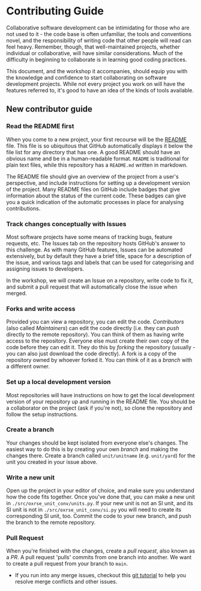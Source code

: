 # Contributing Guide

Collaborative software development can be intimidating for those who are not used to it -
the code base is often unfamiliar, the tools and conventions novel, 
and the responsibility of writing code that other people will read can feel heavy.
Remember, though, that well-maintained projects, whether individual or collaborative, 
will have similar considerations.
Much of the difficulty in beginning to collaborate is in learning good coding practices.

This document, and the workshop it accompanies, 
should equip you with the knowledge and confidence to start collaborating on software development projects. 
While not every project you work on will have the features referred to,
it's good to have an idea of the kinds of tools available.

## New contributor guide

### Read the README first

When you come to a new project, your first recourse will be the [README](README.md) file. 
This file is so ubiquitous that GitHub automatically displays it below the file list for any directory that has one.
A good README should have an obvious name and be in a human-readable format.
`README` is traditional for plain text files, while this repository has a `README.md` written in markdown.

The README file should give an overview of the project from a user's perspective,
and include instructions for setting up a development version of the project.
Many README files on GitHub include badges that give information about the status of the current code.
These badges can give you a quick indication of the automatic processes in place for analysing contributions.

### Track changes conceptually with Issues

Most software projects have some means of tracking bugs, feature requests, etc.
The Issues tab on the repository hosts GitHub's answer to this challenge.
As with many GitHub features, Issues can be automated extensively, 
but by default they have a brief title, space for a description of the issue, 
and various tags and labels that can be used for categorising and assigning issues to developers. 

In the workshop, we will create an Issue on a repository, write code to fix it, 
and submit a pull request that will automatically close the issue when merged.

### Forks and write access

Provided you can view a repository, you can edit the code. 
_Contributors_ (also called _Maintainers_) can edit the code directly 
(i.e. they can _push_ directly to the remote repository).
You can think of them as having write access to the repository.
Everyone else must create their own copy of the code before they can edit it. 
They do this by _forking_ the repository (usually - you can also just download the code directly).
A fork is a copy of the repository owned by whoever forked it. 
You can think of it as a _branch_ with a different owner.

### Set up a local development version

Most repositories will have instructions on how to get the local development version of your repository up and running
in the README file. You should be a collaborator on the project (ask if you're not), so clone the repository 
and follow the setup instructions.

### Create a branch

Your changes should be kept isolated from everyone else's changes.
The easiest way to do this is by creating your own _branch_ and making the changes there.
Create a branch called `unit/unitname` (e.g. `unit/yard`) for the unit you created in your issue above.

### Write a new unit

Open up the project in your editor of choice, and make sure you understand how the code fits together.
Once you've done that, you can make a new unit in `./src/oxrse_unit_conv/units.py`. 
If your new unit is not an SI unit, and its SI unit is not in `./src/oxrse_unit_conv/si.py` you will need to 
create its corresponding SI unit, too.
Commit the code to your new branch, and push the branch to the remote repository.

### Pull Request

When you're finished with the changes, create a _pull request_, also known as a _PR_.
A pull request 'pulls' commits from one branch into another.
We want to create a pull request from your branch to `main`.
- If you run into any merge issues, checkout this [git tutorial](https://github.com/skills/resolve-merge-conflicts) 
  to help you resolve merge conflicts and other issues.
